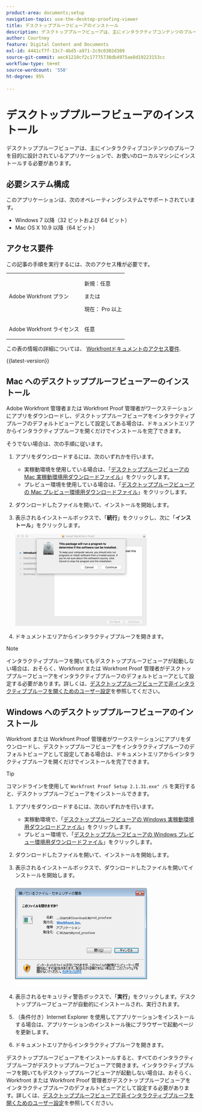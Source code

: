 ```yaml
---
product-area: documents;setup
navigation-topic: use-the-desktop-proofing-viewer
title: デスクトッププルーフビューアのインストール
description: デスクトッププルーフビューアは、主にインタラクティブコンテンツのプルーフを目的に設計されているアプリケーションで、お使いのローカルマシンにインストールする必要があります。
author: Courtney
feature: Digital Content and Documents
exl-id: 4441cf7f-13c7-4bd5-a971-2c9c0302d309
source-git-commit: aec61210cf2c17775738db4975ae8d19223153cc
workflow-type: tm+mt
source-wordcount: '558'
ht-degree: 95%

---
```


# デスクトッププルーフビューアのインストール

<!--Audited: 12/2023-->

デスクトッププルーフビューアは、主にインタラクティブコンテンツのプルーフを目的に設計されているアプリケーションで、お使いのローカルマシンにインストールする必要があります。

## 必要システム構成

このアプリケーションは、次のオペレーティングシステムでサポートされています。

* Windows 7 以降（32 ビットおよび 64 ビット）
* Mac OS X 10.9 以降（64 ビット）

## アクセス要件

この記事の手順を実行するには、次のアクセス権が必要です。

<table style="table-layout:auto"> 
 <col> 
 <col> 
 <tbody> 
  <tr> 
   <td role="rowheader">Adobe Workfront プラン</td> 
   <td> <p>新規：任意</p> <p>または</p> <p>現在： Pro 以上</p> </td> 
  </tr> 
  <tr> 
   <td role="rowheader">Adobe Workfront ライセンス</td> 
   <td> <p>任意</p></td> 
  </tr> 
 </tbody> 
</table>

この表の情報の詳細については、 [Workfrontドキュメントのアクセス要件](/help/quicksilver/administration-and-setup/add-users/access-levels-and-object-permissions/access-level-requirements-in-documentation.md).

{{latest-version}}

## Mac へのデスクトッププルーフビューアーのインストール

Adobe Workfront 管理者または Workfront Proof 管理者がワークステーションにアプリをダウンロードし、デスクトッププルーフビューアをインタラクティブプルーフのデフォルトビューアとして設定してある場合は、ドキュメントエリアからインタラクティブプルーフを開くだけでインストールを完了できます。

そうでない場合は、次の手順に従います。

1. アプリをダウンロードするには、次のいずれかを行います。

   * 実稼動環境を使用している場合は、「[デスクトッププルーフビューアの Mac 実稼動環境用ダウンロードファイル](https://assets.proofhq.com/nativeviewer/desktop_viewer/Workfront+Proof-2.1.32.pkg)」をクリックします。
   * プレビュー環境を使用している場合は、「[デスクトッププルーフビューアの Mac プレビュー環境用ダウンロードファイル](https://assets.preview.proofhq.com/nativeviewer/desktop_viewer/Workfront+Proof+Preview-2.1.32.pkg)」をクリックします。

1. ダウンロードしたファイルを開いて、インストールを開始します。
1. 表示されるインストールボックスで、「**続行**」をクリックし、次に「**インストール**」をクリックします。

   ![00000776.png](assets/00000776-350x244.png)

1. ドキュメントエリアからインタラクティブプルーフを開きます。

>[!NOTE]
>
>インタラクティブプルーフを開いてもデスクトッププルーフビューアが起動しない場合は、おそらく、Workfront または Workfront Proof 管理者がデスクトッププルーフビューアをインタラクティブプルーフのデフォルトビューアとして設定する必要があります。詳しくは、[デスクトッププルーフビューアで非インタラクティブプルーフを開くためのユーザー設定](../../../workfront-proof/wp-work-proofsfiles/review-proofs-dpv/destop-proofing-viewer.md#user-setting-for-opening-non-interactive-proofs-in-the-desktop-proofing-viewer)を参照してください。

## Windows へのデスクトッププルーフビューアのインストール

Workfront または Workfront Proof 管理者がワークステーションにアプリをダウンロードし、デスクトッププルーフビューアをインタラクティブプルーフのデフォルトビューアとして設定してある場合は、ドキュメントエリアからインタラクティブプルーフを開くだけでインストールを完了できます。

>[!TIP]
>
>コマンドラインを使用して `Workfront Proof Setup 2.1.31.exe" /S` を実行すると、デスクトッププルーフビューアをインストールできます。

1. アプリをダウンロードするには、次のいずれかを行います。

   * 実稼動環境で、「[デスクトッププルーフビューアの Windows 実稼動環境用ダウンロードファイル](https://assets.proofhq.com/nativeviewer/desktop_viewer/Workfront+Proof+Setup+2.1.32.exe)」をクリックします。
   * プレビュー環境で、「[デスクトッププルーフビューアの Windows プレビュー環境用ダウンロードファイル](https://assets.preview.proofhq.com/nativeviewer/desktop_viewer/Workfront+Proof+Preview+Setup+2.1.32.exe)」をクリックします。

1. ダウンロードしたファイルを開いて、インストールを開始します。
1. 表示されるインストールボックスで、ダウンロードしたファイルを開いてインストールを開始します。

   ![Screen_Shot_2018-05-02_at_10.56.55_AM.png](assets/screen-shot-2018-05-02-at-10.56.55-am-350x271.png)

1. 表示されるセキュリティ警告ボックスで、「**実行**」をクリックします。デスクトッププルーフビューアが自動的にインストールされ、実行されます。
1. （条件付き）Internet Explorer を使用してアプリケーションをインストールする場合は、アプリケーションのインストール後にブラウザーで起動ページを更新します。
1. ドキュメントエリアからインタラクティブプルーフを開きます。

デスクトッププルーフビューアをインストールすると、すべてのインタラクティブプルーフがデスクトッププルーフビューアで開きます。インタラクティブプルーフを開いてもデスクトッププルーフビューアが起動しない場合は、おそらく、Workfront または Workfront Proof 管理者がデスクトッププルーフビューアをインタラクティブプルーフのデフォルトビューアとして設定する必要があります。詳しくは、[デスクトッププルーフビューアで非インタラクティブプルーフを開くためのユーザー設定](../../../workfront-proof/wp-work-proofsfiles/review-proofs-dpv/destop-proofing-viewer.md#user-setting-for-launching-non-interactive-proofs)を参照してください。
